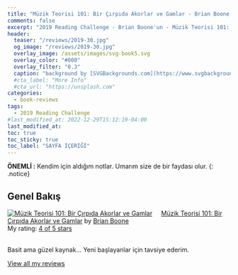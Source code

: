 ```yaml
---
title: "Müzik Teorisi 101: Bir Çırpıda Akorlar ve Gamlar - Brian Boone (Kitap İncelemesi)"
comments: false
excerpt: "2019 Reading Challenge - Brian Boone'un - Müzik Teorisi 101: Bir Çırpıda Akorlar ve Gamlar -  Çeviren: unda Sezer"
header:
  teaser: "/reviews/2019-30.jpg"
  og_image: "/reviews/2019-30.jpg"
  overlay_image: /assets/images/svg-book5.svg
  overlay_color: "#000"
  overlay_filter: "0.3"
  caption: "background by [SVGBackgrounds.com](https://www.svgbackgrounds.com/)"
  #cta_label: "More Info"
  #cta_url: "https://unsplash.com"
categories:
  - book-reviews
tags:
  - 2019 Reading Challenge
#last_modified_at: 2022-12-29T15:12:19-04:00
last_modified_at:
toc: true
toc_sticky: true
toc_label: "SAYFA İÇERİĞİ"
---
```


**ÖNEMLİ :** Kendim için aldığım notlar. Umarım size de bir faydası olur.
{: .notice}

## Genel Bakış

<a href="https://www.goodreads.com/book/show/42300087-m-zik-teorisi-101" style="float: left; padding-right: 20px"><img border="0" alt="Müzik Teorisi 101: Bir Çırpıda Akorlar ve Gamlar" src="https://i.gr-assets.com/images/S/compressed.photo.goodreads.com/books/1539511602l/42300087._SX98_.jpg" /></a><a href="https://www.goodreads.com/book/show/42300087-m-zik-teorisi-101">Müzik Teorisi 101: Bir Çırpıda Akorlar ve Gamlar</a> by <a href="https://www.goodreads.com/author/show/4713794.Brian_Boone">Brian Boone</a><br/>
My rating: <a href="https://www.goodreads.com/review/show/4942737411">4 of 5 stars</a><br /><br />

Basit ama güzel kaynak... Yeni başlayanlar için tavsiye ederim.

<a href="https://www.goodreads.com/review/list/88145705-hasan-elik">View all my reviews</a>